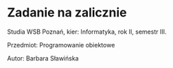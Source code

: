 # Zadanie na zalicznie

Studia WSB Poznań, kier: Informatyka, rok II, semestr III.

Przedmiot: Programowanie obiektowe

Autor: Barbara Sławińska

